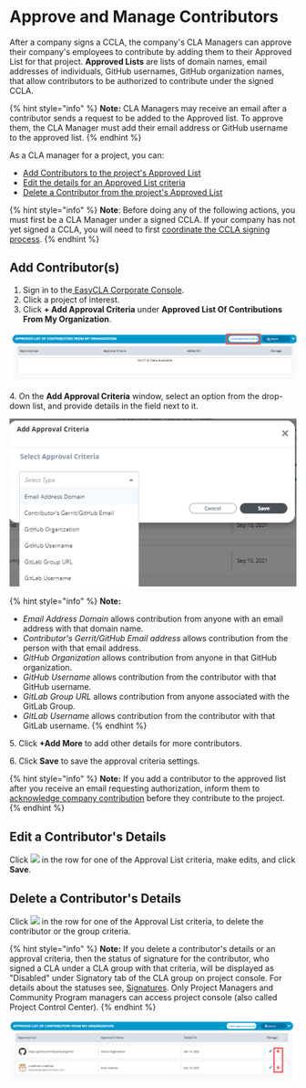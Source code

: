 # Approve and Manage Contributors

After a company signs a CCLA, the company's CLA Managers can approve their company's employees to contribute by adding them to their Approved List for that project. **Approved Lists** are lists of domain names, email addresses of individuals, GitHub usernames, GitHub organization names, that allow contributors to be authorized to contribute under the signed CCLA.

{% hint style="info" %}
**Note:** CLA Managers may receive an email after a contributor sends a request to be added to the Approved list. To approve them, the CLA Manager must add their email address or GitHub username to the approved list.
{% endhint %}

As a CLA manager for a project, you can:

* ​[Add Contributors to the project's Approved List](approve-and-manage-contributors.md#add-contributor-s)​
* ​[Edit the details for an Approved List criteria](approve-and-manage-contributors.md#edit-a-contributors-details)​
* ​[Delete a Contributor from the project's Approved List](approve-and-manage-contributors.md#delete-a-contributors-details)​

{% hint style="info" %}
**Note**: Before doing any of the following actions, you must first be a CLA Manager under a signed CCLA. If your company has not yet signed a CCLA, you will need to first [coordinate the CCLA signing process](coordinate-signing-cla-and-become-initial-cla-manager.md).
{% endhint %}

## **Add Contributor(s)** <a href="#add-contributor-s" id="add-contributor-s"></a>

1. ​Sign in to the[ EasyCLA Corporate Console](https://organization.lfx.linuxfoundation.org/company/dashboard).
2. Click a project of interest.
3. Click **+ Add Approval Criteria** under **Approved List Of Contributions From My Organization**.

![Add Approval Criteria](<../../../.gitbook/assets/add approval criteria.png>)

4\. On the **Add Approval Criteria** window, select an option from the drop-down list, and provide details in the field next to it.

![Add Approval Criteria](<../../../.gitbook/assets/add approval criteria (1) (1).png>)

{% hint style="info" %}
**Note:**

* _Email Address Domain_ allows contribution from anyone with an email address with that domain name.
* _Contributor's Gerrit/GitHub Email address_ allows contribution from the person with that email address.
* _GitHub Organization_ allows contribution from anyone in that GitHub organization.
* _GitHub Username_ allows contribution from the contributor with that GitHub username.
* _GitLab Group URL_ allows contribution from anyone associated with the GitLab Group.
* _GitLab Username_ allows contribution from the contributor with that GitLab username.
{% endhint %}

5\. Click **+Add More** to add other details for more contributors.

6\. Click **Save** to save the approval criteria settings.

{% hint style="info" %}
**Note:** If you add a contributor to the approved list after you receive an email requesting authorization, inform them to [acknowledge company contribution](../contributors/corporate-contributor.md#acknowledge-company-contribution) before they contribute to the project.
{% endhint %}

## Edit a Contributor's Details <a href="#edit-a-contributors-details" id="edit-a-contributors-details"></a>

Click ![](../../../.gitbook/assets/Edit\_Icon.png) in the row for one of the Approval List criteria, make edits, and click **Save**.

## Delete a Contributor's Details <a href="#delete-a-contributors-details" id="delete-a-contributors-details"></a>

Click ![](../../../.gitbook/assets/delete\_icon.png) in the row for one of the Approval List criteria, to delete the contributor or the group criteria.

{% hint style="info" %}
**Note:** If you delete a contributor's details or an approval criteria, then the status of signature for the contributor, who signed a CLA under a CLA group with that criteria, will be displayed as "Disabled" under Signatory tab of the CLA group on project console. For details about the statuses see, [Signatures](../project-managers/view-and-manage-cla-group-details.md#signatures). Only Project Managers and Community Program managers can access project console (also called Project Control Center).
{% endhint %}

![Delete Contributors](<../../../.gitbook/assets/delete contributors.png>)

